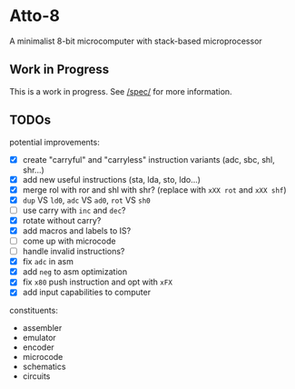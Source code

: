 # Atto-8

A minimalist 8-bit microcomputer with stack-based microprocessor

## Work in Progress

This is a work in progress. See [/spec/](./spec/) for more information.

## TODOs

potential improvements:

- [x] create "carryful" and "carryless" instruction variants (adc, sbc, shl, shr...)
- [x] add new useful instructions (sta, lda, sto, ldo...)
- [x] merge rol with ror and shl with shr? (replace with `xXX rot` and `xXX shf`)
- [x] `dup` VS `ld0`, `adc` VS `ad0`, `rot` VS `sh0`
- [ ] use carry with `inc` and `dec`?
- [x] rotate without carry?
- [x] add macros and labels to IS?
- [ ] come up with microcode
- [ ] handle invalid instructions?
- [x] fix `adc` in asm
- [x] add `neg` to asm optimization
- [x] fix `x80` push instruction and opt with `xFX`
- [x] add input capabilities to computer

constituents:

- assembler
- emulator
- encoder
- microcode
- schematics
- circuits
